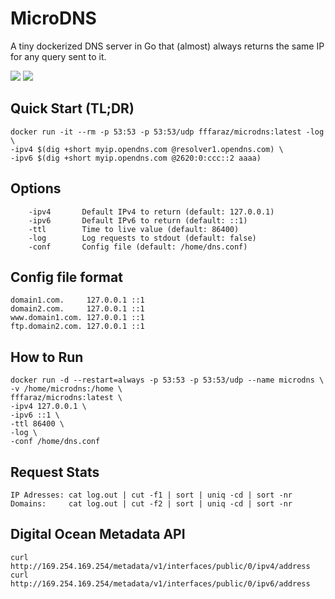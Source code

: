 # MicroDNS
A tiny dockerized DNS server in Go that (almost) always returns the same IP for any query sent to it.

[![](http://dockeri.co/image/fffaraz/microdns)](https://hub.docker.com/r/fffaraz/microdns/)
[![](https://images.microbadger.com/badges/image/fffaraz/microdns.svg)](https://microbadger.com/images/fffaraz/microdns)

## Quick Start (TL;DR)

```
docker run -it --rm -p 53:53 -p 53:53/udp fffaraz/microdns:latest -log \
-ipv4 $(dig +short myip.opendns.com @resolver1.opendns.com) \
-ipv6 $(dig +short myip.opendns.com @2620:0:ccc::2 aaaa)
```

## Options

```
	-ipv4		Default IPv4 to return (default: 127.0.0.1)
	-ipv6		Default IPv6 to return (default: ::1)
	-ttl		Time to live value (default: 86400)
	-log		Log requests to stdout (default: false)
	-conf		Config file (default: /home/dns.conf)
```

## Config file format

```
domain1.com.     127.0.0.1 ::1
domain2.com.     127.0.0.1 ::1
www.domain1.com. 127.0.0.1 ::1
ftp.domain2.com. 127.0.0.1 ::1
```

## How to Run

```
docker run -d --restart=always -p 53:53 -p 53:53/udp --name microdns \
-v /home/microdns:/home \
fffaraz/microdns:latest \
-ipv4 127.0.0.1 \
-ipv6 ::1 \
-ttl 86400 \
-log \
-conf /home/dns.conf
```

## Request Stats

```
IP Adresses: cat log.out | cut -f1 | sort | uniq -cd | sort -nr
Domains:     cat log.out | cut -f2 | sort | uniq -cd | sort -nr
```

## Digital Ocean Metadata API

```
curl http://169.254.169.254/metadata/v1/interfaces/public/0/ipv4/address
curl http://169.254.169.254/metadata/v1/interfaces/public/0/ipv6/address
```
